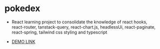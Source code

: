 # pokedex

- React learning project to consolidate the knowledge of react hooks, react-router, tanstack-query, react-chart.js, headlessUi, react-paginate, react-spring, tailwind css styling and typescript

- [DEMO LINK](https://natalia-ponomarenko.github.io/pokedex)
